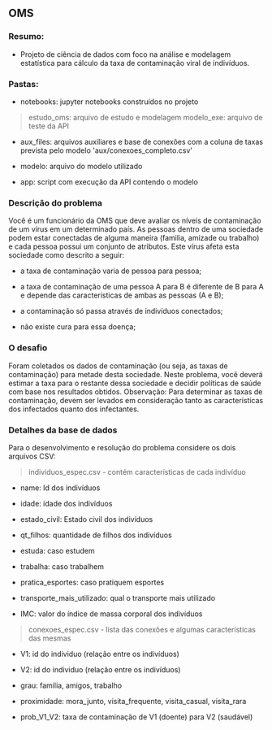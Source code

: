 ## OMS

### Resumo:

- Projeto de ciência de dados com foco na análise e modelagem estatística para cálculo da taxa de contaminação viral de indivíduos.

### Pastas:

- notebooks: jupyter notebooks construídos no projeto

>estudo_oms: arquivo de estudo e modelagem
>modelo_exe: arquivo de teste da API

- aux_files: arquivos auxiliares e base de conexões com a coluna de taxas prevista pelo modelo 'aux/conexoes_completo.csv'

- modelo: arquivo do modelo utilizado

- app: script com execução da API contendo o modelo

### Descrição do problema
Você é um funcionário da OMS que deve avaliar os níveis de contaminação de um vírus em um determinado país. As pessoas dentro de uma sociedade podem estar conectadas de alguma maneira (familia, amizade ou trabalho) e cada pessoa possui um conjunto de atributos. Este vírus afeta esta sociedade como descrito a seguir:

- a taxa de contaminação varia de pessoa para pessoa;

- a taxa de contaminação de uma pessoa A para B é diferente de B para A e depende das características de ambas as pessoas (A e B);

- a contaminação só passa através de indivíduos conectados;

- não existe cura para essa doença;

### O desafio

Foram coletados os dados de contaminação (ou seja, as taxas de contaminação) para metade desta sociedade. Neste problema, você deverá estimar a taxa para o restante dessa sociedade e decidir políticas de saúde com base nos resultados obtidos.
Observação: Para determinar as taxas de contaminação, devem ser levados em consideração tanto as características dos infectados quanto dos infectantes.

### Detalhes da base de dados

Para o desenvolvimento e resolução do problema considere os dois arquivos CSV:
> individuos_espec.csv - contém características de cada indivíduo

- name: Id dos indivíduos

- idade: idade dos indivíduos

- estado_civil: Estado civil dos indivíduos

- qt_filhos: quantidade de filhos dos indivíduos

- estuda: caso estudem

- trabalha: caso trabalhem

- pratica_esportes: caso pratiquem esportes

- transporte_mais_utilizado: qual o transporte mais utilizado

- IMC: valor do índice de massa corporal dos indivíduos

> conexoes_espec.csv - lista das conexões e algumas características das mesmas

- V1: id do individuo (relação entre os indivíduos)

- V2: id do individuo (relação entre os indivíduos)

- grau: familia, amigos, trabalho

- proximidade: mora_junto, visita_frequente, visita_casual, visita_rara

- prob_V1_V2: taxa de contaminação de V1 (doente) para V2 (saudável)
